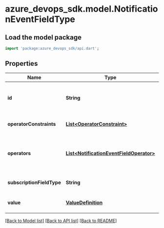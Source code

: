 # azure_devops_sdk.model.NotificationEventFieldType

## Load the model package
```dart
import 'package:azure_devops_sdk/api.dart';
```

## Properties
Name | Type | Description | Notes
------------ | ------------- | ------------- | -------------
**id** | **String** | Gets or sets the unique identifier of this field type. | [optional] [default to null]
**operatorConstraints** | [**List&lt;OperatorConstraint&gt;**](OperatorConstraint.md) |  | [optional] [default to []]
**operators** | [**List&lt;NotificationEventFieldOperator&gt;**](NotificationEventFieldOperator.md) | Gets or sets the list of operators that this type supports. | [optional] [default to []]
**subscriptionFieldType** | **String** |  | [optional] [default to null]
**value** | [**ValueDefinition**](ValueDefinition.md) |  | [optional] [default to null]

[[Back to Model list]](../README.md#documentation-for-models) [[Back to API list]](../README.md#documentation-for-api-endpoints) [[Back to README]](../README.md)


